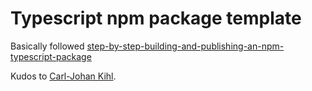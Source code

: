 # Typescript npm package template

Basically followed 
[step-by-step-building-and-publishing-an-npm-typescript-package](https://itnext.io/step-by-step-building-and-publishing-an-npm-typescript-package-44fe7164964c)

Kudos to [Carl-Johan Kihl](https://itnext.io/@carljohan.kihl).
